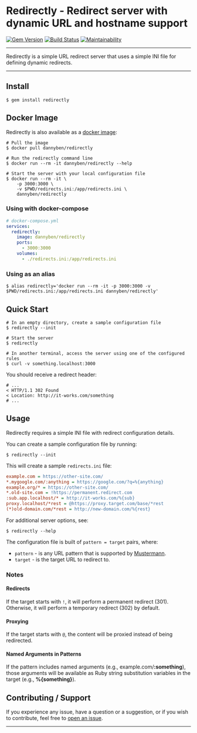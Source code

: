 # Redirectly - Redirect server with dynamic URL and hostname support

[![Gem Version](https://badge.fury.io/rb/redirectly.svg)](https://badge.fury.io/rb/redirectly)
[![Build Status](https://github.com/DannyBen/redirectly/workflows/Test/badge.svg)](https://github.com/DannyBen/redirectly/actions?query=workflow%3ATest)
[![Maintainability](https://api.codeclimate.com/v1/badges/094281e5b8e90b8ff85f/maintainability)](https://codeclimate.com/github/DannyBen/redirectly/maintainability)

---

Redirectly is a simple URL redirect server that uses a simple INI file for 
defining dynamic redirects.

---

## Install

```
$ gem install redirectly
```

## Docker Image

Redirectly is also available as a [docker image][docker]:

```shell
# Pull the image
$ docker pull dannyben/redirectly

# Run the redirectly command line
$ docker run --rm -it dannyben/redirectly --help

# Start the server with your local configuration file
$ docker run --rm -it \
    -p 3000:3000 \
    -v $PWD/redirects.ini:/app/redirects.ini \
    dannyben/redirectly 
```

### Using with docker-compose

```yaml
# docker-compose.yml
services:
  redirectly:
    image: dannyben/redirectly
    ports:
      - 3000:3000
    volumes:
      - ./redirects.ini:/app/redirects.ini
```

### Using as an alias

```shell
$ alias redirectly='docker run --rm -it -p 3000:3000 -v $PWD/redirects.ini:/app/redirects.ini dannyben/redirectly'
```

## Quick Start

```shell
# In an empty directory, create a sample configuration file
$ redirectly --init

# Start the server
$ redirectly

# In another terminal, access the server using one of the configured rules
$ curl -v something.localhost:3000
```

You should receive a redirect header:

```shell
# ...
< HTTP/1.1 302 Found
< Location: http://it-works.com/something
# ...
```


## Usage 

Redirectly requires a simple INI file with redirect configuration details.

You can create a sample configuration file by running:

```shell
$ redirectly --init
```

This will create a sample `redirects.ini` file:

```ini
example.com = https://other-site.com/
*.mygoogle.com/:anything = https://google.com/?q=%{anything}
example.org/* = https://other-site.com/
*.old-site.com = !https://permanent.redirect.com
:sub.app.localhost/* = http://it-works.com/%{sub}
proxy.localhost/*rest = @https://proxy.target.com/base/*rest
(*)old-domain.com/*rest = http://new-domain.com/%{rest}
```

For additional server options, see:

```shell
$ redirectly --help
```

The configuration file is built of `pattern = target` pairs, where:

- `pattern` - is any URL pattern that is supported by [Mustermann][mustermann].
- `target` - is the target URL to redirect to.

### Notes

#### Redirects

If the target starts with `!`, it will perform a permanent redirect (301).
Otherwise, it will perform a temporary redirect (302) by default.

#### Proxying

If the target starts with `@`, the content will be proxied instead of being
redirected.

#### Named Arguments in Patterns

If the pattern includes named arguments (e.g., example.com/**:something**),
those arguments will be available as Ruby string substitution variables in the
target (e.g., **%{something}**).


## Contributing / Support

If you experience any issue, have a question or a suggestion, or if you wish
to contribute, feel free to [open an issue][issues].


---

[issues]: https://github.com/DannyBen/redirectly/issues
[mustermann]: https://github.com/sinatra/mustermann/blob/master/mustermann/README.md
[docker]: https://hub.docker.com/r/dannyben/redirectly